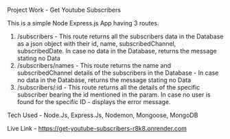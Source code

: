 Project Work - Get Youtube Subscribers

This is a simple Node Express.js App having 3 routes.

1. /subscribers - This route returns all the subscribers data in the Database as a json object with their id, name, subscribedChannel, subscribedDate. In case no data in the Database, returns the message stating no Data
2. /subscribers/names - This route returns the name and subscribedChannel details of the subscribers in the Database - In case no data in the Database, returns the message stating no Data
3. /subscribers/:id - This route returns all the details of the specific subscriber bearing the id mentioned in the param. In case no user is found for the specific ID - displays the error message.

Tech Used - Node.Js, Express.Js, Nodemon, Mongoose, MongoDB

Live Link - https://get-youtube-subscribers-r8k8.onrender.com
